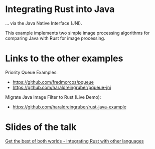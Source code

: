 # Integrating Rust into Java 
... via the Java Native Interface (JNI). 

This example implements two simple image processing algorithms for comparing Java with Rust for image processing.

# Links to the other examples

Priority Queue Examples:
* https://github.com/fredmorcos/pqueue
* https://github.com/haraldreingruber/pqueue-jni

Migrate Java Image Filter to Rust (Live Demo):
* https://github.com/haraldreingruber/rust-java-example 

# Slides of the talk

[Get the best of both worlds - Integrating Rust with other languages](https://speakerdeck.com/haraldreingruber/get-the-best-of-both-worlds-integrating-rust-into-other-languages)
